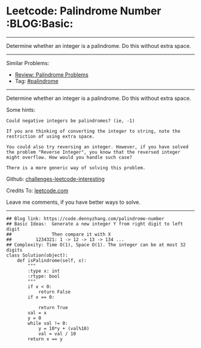 # Leetcode: Palindrome Number     :BLOG:Basic:


---

Determine whether an integer is a palindrome. Do this without extra space.  

---

Similar Problems:  
-   [Review: Palindrome Problems](https://code.dennyzhang.com/review-palindrome)
-   Tag: [#palindrome](https://code.dennyzhang.com/tag/palindrome)

---

Determine whether an integer is a palindrome. Do this without extra space.  

Some hints:  

    Could negative integers be palindromes? (ie, -1)
    
    If you are thinking of converting the integer to string, note the restriction of using extra space.
    
    You could also try reversing an integer. However, if you have solved
    the problem "Reverse Integer", you know that the reversed integer
    might overflow. How would you handle such case?
    
    There is a more generic way of solving this problem.

Github: [challenges-leetcode-interesting](https://github.com/DennyZhang/challenges-leetcode-interesting/tree/master/palindrome-number)  

Credits To: [leetcode.com](https://leetcode.com/problems/palindrome-number/description/)  

Leave me comments, if you have better ways to solve.  

---

    ## Blog link: https://code.dennyzhang.com/palindrome-number
    ## Basic Ideas:  Generate a new integer Y from right digit to left digit
    ##               Then compare it with X
    ##         1234321: 1 -> 12 -> 13 -> 134 ...
    ## Complexity: Time O(1), Space O(1). The integer can be at most 32 digits
    class Solution(object):
        def isPalindrome(self, x):
            """
            :type x: int
            :rtype: bool
            """
            if x < 0:
                return False
            if x == 0:
    
                return True
            val = x
            y = 0
            while val != 0:
                y = 10*y + (val%10)
                val = val / 10
            return x == y